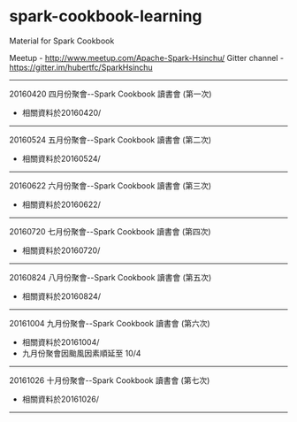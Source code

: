 # spark-cookbook-learning
Material for Spark Cookbook

Meetup - http://www.meetup.com/Apache-Spark-Hsinchu/
Gitter channel - https://gitter.im/hubertfc/SparkHsinchu

---------------------------

20160420 四月份聚會--Spark Cookbook 讀書會 (第一次)
* 相關資料於20160420/

---------------------------

20160524 五月份聚會--Spark Cookbook 讀書會 (第二次)
* 相關資料於20160524/

---------------------------

20160622 六月份聚會--Spark Cookbook 讀書會 (第三次)
* 相關資料於20160622/

---------------------------

20160720 七月份聚會--Spark Cookbook 讀書會 (第四次)
* 相關資料於20160720/

---------------------------

20160824 八月份聚會--Spark Cookbook 讀書會 (第五次)
* 相關資料於20160824/

---------------------------

20161004 九月份聚會--Spark Cookbook 讀書會 (第六次)
* 相關資料於20161004/
* 九月份聚會因颱風因素順延至 10/4


---------------------------

20161026 十月份聚會--Spark Cookbook 讀書會 (第七次)
* 相關資料於20161026/


---------------------------



